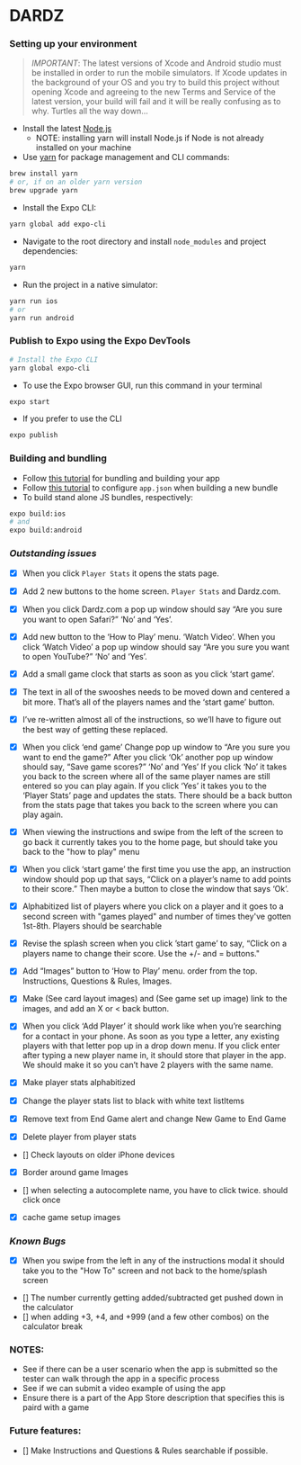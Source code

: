 # DARDZ

### Setting up your environment
>*IMPORTANT*: The latest versions of Xcode and Android studio must be installed in order to run the mobile simulators. If Xcode updates in the background of your OS and you try to build this project without opening Xcode and agreeing to the new Terms and Service of the latest version, your build will fail and it will be really confusing as to why. Turtles all the way down...
- Install the latest [Node.js](https://nodejs.org/en/download/)
  - NOTE: installing yarn will install Node.js if Node is not already installed on your machine
- Use [yarn](https://yarnpkg.com/lang/en/docs/install/#mac-stable) for package management and CLI commands:
```sh
brew install yarn
# or, if on an older yarn version
brew upgrade yarn
```
- Install the Expo CLI:
```sh
yarn global add expo-cli
```
- Navigate to the root directory and install `node_modules` and project dependencies:
```sh
yarn
```
- Run the project in a native simulator:
```sh
yarn run ios
# or
yarn run android
```

### Publish to Expo using the Expo DevTools
```sh
# Install the Expo CLI
yarn global expo-cli
```
- To use the Expo browser GUI, run this command in your terminal
```sh
expo start
```

- If you prefer to use the CLI
```sh
expo publish
```

### Building and bundling
- Follow [this tutorial](https://docs.expo.io/versions/latest/distribution/building-standalone-apps) for bundling and building your app
- Follow [this tutorial](https://docs.expo.io/versions/latest/guides/configuration.html) to configure `app.json` when building a new bundle
- To build stand alone JS bundles, respectively:
```sh
expo build:ios
# and
expo build:android
```

### *Outstanding issues*
- [X] When you click `Player Stats` it opens the stats page.

- [X] Add 2 new buttons to the home screen. `Player Stats` and Dardz.com.

- [X] When you click Dardz.com a pop up window should say “Are you sure you want to open Safari?” ‘No’ and ‘Yes’.

- [X] Add new button to the ‘How to Play’ menu. ‘Watch Video’. When you click ‘Watch Video’ a pop up window should say “Are you sure you want to open YouTube?” ‘No’ and ‘Yes’.

- [X] Add a small game clock that starts as soon as you click ‘start game’.

- [X] The text in all of the swooshes needs to be moved down and centered a bit more. That’s all of the players names and the ‘start game’ button.

- [X] I’ve re-written almost all of the instructions, so we’ll have to figure out the best way of getting these replaced.

- [X] When you click ‘end game’ Change pop up window to “Are you sure you want to end the game?” After you click ‘Ok’ another pop up window should say, “Save game scores?” ‘No’ and ‘Yes’  If you click ‘No’ it takes you back to the screen where all of the same player names are still entered so you can play again. If you click ‘Yes’ it takes you to the ‘Player Stats’ page and updates the stats. There should be a back button from the stats page that takes you back to the screen where you can play again.

- [X] When viewing the instructions and swipe from the left of the screen to go back it currently takes you to the home page, but should take you back to the "how to play" menu

- [X] When you click ‘start game’ the first time you use the app, an instruction window should pop up that says, “Click on a player’s name to add points to their score.” Then maybe a button to close the window that says ‘Ok’.

- [X] Alphabitized list of players where you click on a player and it goes to a second screen with "games played" and number of times they've gotten 1st-8th. Players should be searchable

- [X] Revise the splash screen when you click ’start game’ to say, “Click on a players name to change their score. Use the +/- and = buttons."

- [X] Add “Images” button to ‘How to Play’ menu. order from the top. Instructions, Questions & Rules, Images.

- [X] Make (See card layout images) and (See game set up image) link to the images, and add an X or < back button.

- [X] When you click ‘Add Player’ it should work like when you’re searching for a contact in your phone. As soon as you type a letter, any existing players with that letter pop up in a drop down menu. If you click enter after typing a new player name in, it should store that player in the app. We should make it so you can’t have 2 players with the same name.

- [X] Make player stats alphabitized

- [X] Change the player stats list to black with white text listItems

- [X] Remove text from End Game alert and change New Game to End Game

- [X] Delete player from player stats

- [] Check layouts on older iPhone devices

- [X] Border around game Images

- [] when selecting a autocomplete name, you have to click twice. should click once

- [X] cache game setup images


### *Known Bugs*
- [X] When you swipe from the left in any of the instructions modal it should take you to the "How To" screen and not back to the home/splash screen
- [] The number currently getting added/subtracted get pushed down in the calculator
- [] when adding +3, +4, and +999 (and a few other combos) on the calculator break

### NOTES:
- See if there can be a user scenario when the app is submitted so the tester can walk through the app in a specific process
- See if we can submit a video example of using the app
- Ensure there is a part of the App Store description that specifies this is paird with a game

### Future features:
- [] Make Instructions and Questions & Rules searchable if possible.